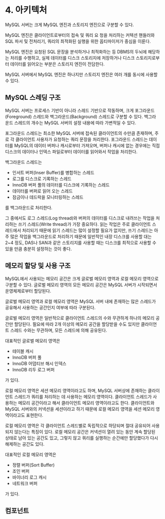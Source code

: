 # 4. 아키텍처
MySQL 서버는 크게 MySQL 엔진과 스토리지 엔진으로 구분할 수 있다.

MySQL 엔진은 클라이언트로부터의 접속 및 쿼리 요 청을 처리하는 커텍션 핸들러와 SQL 파서 및 전처리기, 쿼리의 최적화된 실행을 위한 옵티마이저가 중심을 이룬다.

MySQL 엔진은 요청된 SQL 문장을 분석하거나 최적화하는 등 DBMS의 두뇌에 해당하는 처리를 수행하고, 실제 데이터를 디스크 스토리지에 저장하거나 디스크 스토리지로부터 데이터를 읽어오는 부분은 스토리지 엔진이 전담한다.

MySQL 서버에서 MySQL 엔진은 하나지만 스토리지 엔진은 여러 개를 동시에 사용할 수 있다. 

## MySQL 스레딩 구조
MySQL 서버는 프로세스 기반이 아니라 스레드 기반으로 작동하며, 크게 포그라운드(Foreground) 스레드와 백그라운드(Background) 스레드로 구분할 수 있다.
백그라운드 스레드의 개수는 MySQL 서버의 설정 내용에 따라 가변적일 수 있다.

포그라운드 스레드는 최소한 MySQL 서버에 접속된 클라이언트의 수만큼 존재하며, 주로 각 클라이언트 사용자가 요청하는 쿼리 문장을 처리한다. 포그라운드 스레드는 데이터를 MySQL의 데이터 버퍼나 캐시로부터 가져오며, 버퍼나 캐시에 없는 경우에는 직접 디스크의 데이터나 인덱스 파일로부터 데이터를 읽어와서 작업을 처리한다.

백그라운드 스레드는 
- 인서트 버퍼(Inser Buffer)를 병합하는 스레드
- 로그를 디스크로 기록하는 스레드
- InnoDB 버퍼 풀의 데이터를 디스크에 기록하는 스레드
- 데이터를 버퍼로 읽어 오는 스레드
- 잠금이나 데드락을 모니터링하는 스레드

를 백그라운드로 처리한다.

그 중에서도 로그 스레드(Log thread)와 버퍼의 데이터를 디스크로 내려쓰는 작업을 처리하는 쓰기 스레드(Write thread)가 가장 중요하다.
읽는 작업은 주로 클라이언트 스레드에서 처리되기 때문에 읽기 스레드는 많이 설정할 필요가 없지만, 쓰기 스레드는 아주 많은 작업을 백그라운드로 처리하기 때문에 일반적인 내장 디스크를 사용할 대는 2~4 정도, DAS나 SAN과 같은 스토리지를 사용할 때는 디스크를 최적으로 사용할 수 있을 만큼 충분히 설정하는 것이 좋다.

## 메모리 할당 및 사용 구조
MySQL에서 사용되는 메모리 공간은 크게 글로벌 메모리 영역과 로컬 메모리 영역으로 구분할 수 있다. 글로벌 메모리 영역의 모든 메모리 공간은 MySQL 서버가 시작되면서 운영체제로부터 할당된다.

글로벌 메모리 영역과 로컬 메모리 영역은 MySQL 서버 내에 존재하는 많은 스레드가 공유해서 사용하는 공간인지 여부에 따라 구분된다.

글로벌 메모리 영역은 일반적으로 클라이언트 스레드의 수와 무관하게 하나의 메모리 공간만 할당된다. 필요에 따라 2개 이상의 메모리 공간을 할당받을 수도 있지만 클라이언트 스레드 수와는 무관하며, 모든 스레드에 의해 공유된다.

대표적인 글로벌 메모리 영역은
- 테이블 캐시
- InnoDB 버퍼 풀
- InnoDB 어댑티브 해시 인덱스
- InnoDB 리두 로그 버퍼

가 있다.

로컬 메모리 영역은 세션 메모리 영역이라고도 하며, MySQL 서버상에 존재하는 클라이언트 스레드가 쿼리를 처리하는 데 사용하는 메모리 영역이다. 클라이언트 스레드가 사용하는 메모리 공간이라고 해서 클라이언트 메모리 영역이라고도 한다. 클라이언트와 MySQL 서버와의 커넥션을 세션이라고 하기 때문에 로컬 메모리 영역을 세션 메모리 영역이라고도 표현한다.

로컬 메모리 영역은 각 클라이언트 스레드별로 독립적으로 하당되며 절대 공유되어 사용되지 않는다는 특징이 있다. 로컬 메모리 공간은 커넥션이 열려 있는 동안 계속 할당된 상태로 남아 있는 공간도 있고, 그렇지 않고 쿼리를 실행하는 순간에만 할당했다가 다시 해제하는 공간도 있다.

대표적인 로컬 메모리 영역은
- 정렬 버퍼(Sort Buffer)
- 조인 버퍼
- 바이너리 로그 캐시
- 네트워크 버퍼

가 있다.

## 컴포넌트
